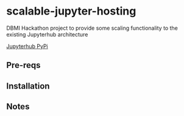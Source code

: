 # scalable-jupyter-hosting
DBMI Hackathon project to provide some scaling functionality to the existing Jupyterhub architecture 

[Jupyterhub PyPi](https://pypi.python.org/pypi/jupyterhub)

## Pre-reqs

## Installation

## Notes

